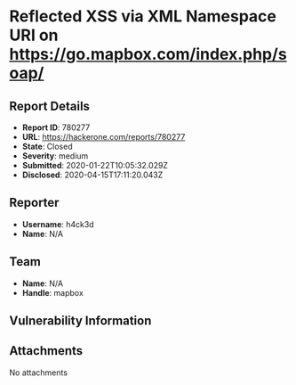 # Reflected XSS via XML Namespace URI on https://go.mapbox.com/index.php/soap/

## Report Details
- **Report ID**: 780277
- **URL**: https://hackerone.com/reports/780277
- **State**: Closed
- **Severity**: medium
- **Submitted**: 2020-01-22T10:05:32.029Z
- **Disclosed**: 2020-04-15T17:11:20.043Z

## Reporter
- **Username**: h4ck3d
- **Name**: N/A

## Team
- **Name**: N/A
- **Handle**: mapbox

## Vulnerability Information


## Attachments
No attachments
